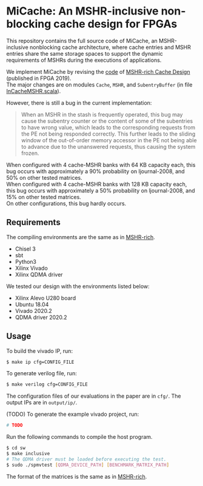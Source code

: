 # MiCache: An MSHR-inclusive non-blocking cache design for FPGAs
This repository contains the full source code of MiCache, an MSHR-inclusive nonblocking cache architecture, where cache entries and MSHR entries share the same storage spaces to support the dynamic requirements of MSHRs during the executions of applications.  

We implement MiCache by revising the [code](https://github.com/m-asiatici/MSHR-rich) of [MSHR-rich Cache Design](https://dl.acm.org/doi/10.1145/3289602.3293901) \(published in FPGA 2019\).   
The major changes are on modules `Cache`, `MSHR`, and `SubentryBuffer` (in file [InCacheMSHR.scala](/src/main/scala/reqhandler/cuckoo/InCacheMSHR.scala)).

However, there is still a bug in the current implementation:  
>When an MSHR in the stash is frequently operated, this bug may cause the subentry counter or the content of some of the subentries to have wrong value, which leads to the corresponding requests from the PE not being responded correctly. This further leads to the sliding window of the out-of-order memory accessor in the PE not being able to advance due to the unanswered requests, thus causing the system frozen.

When configured with 4 cache-MSHR banks with 64 KB capacity each, this bug occurs with approximately a 90% probability on ljournal-2008, and 50% on other tested matrices.  
When configured with 4 cache-MSHR banks with 128 KB capacity each, this bug occurs with approximately a 50% probability on ljournal-2008, and 15% on other tested matrices.  
On other configurations, this bug hardly occurs.

## Requirements
The compiling environments are the same as in [MSHR-rich](https://github.com/m-asiatici/MSHR-rich).
+ Chisel 3
+ sbt
+ Python3
+ Xilinx Vivado
+ Xilinx QDMA driver

We tested our design with the environments listed below:
+ Xilinx Alevo U280 board
+ Ubuntu 18.04
+ Vivado 2020.2
+ QDMA driver 2020.2

## Usage
To build the vivado IP, run:
```bash
$ make ip cfg=CONFIG_FILE
```
To generate verilog file, run:
```bash
$ make verilog cfg=CONFIG_FILE
```
The configuration files of our evaluations in the paper are in `cfg/`. The output IPs are in `output/ip/`.

(TODO) To generate the example vivado project, run:
```bash
# TODO
```

Run the following commands to compile the host program.
```bash
$ cd sw
$ make inclusive
# The QDMA driver must be loaded before executing the test.
$ sudo ./spmvtest [QDMA_DEVICE_PATH] [BENCHMARK_MATRIX_PATH]
```
The format of the matrices is the same as in [MSHR-rich](https://github.com/m-asiatici/MSHR-rich).
